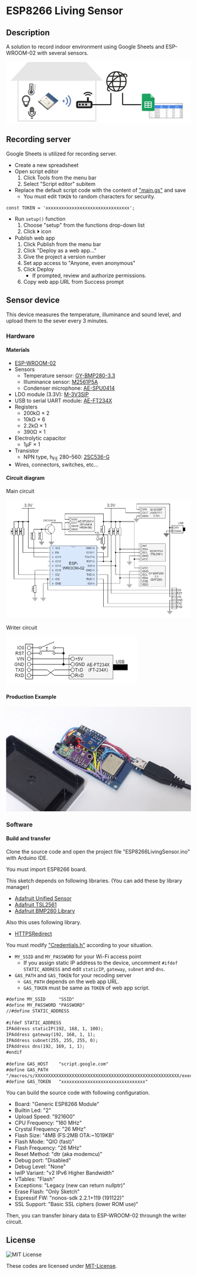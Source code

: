 # ESP8266 Living Sensor

## Description

A solution to record indoor environment using Google Sheets and ESP-WROOM-02 with several sensors.

![Concept image](etc/concept.png)

## Recording server

Google Sheets is utilized for recording server.

* Create a new spreadsheet
* Open script editor
  1. Click Tools from the menu bar
  1. Select "Script editor" subitem
* Replace the default script code with the content of ["main.gs"](main.gs) and save
  * You must edit `TOKEN` to random characters for security.
```
const TOKEN = 'xxxxxxxxxxxxxxxxxxxxxxxxxxxxxxxx';
```
* Run `setup()` function
  1. Choose "setup" from the functions drop-down list
  1. Click &#x23F5; icon
* Publish web app
  1. Click Publish from the menu bar
  1. Click "Deploy as a web app..."
  1. Give the project a version number
  1. Set app access to "Anyone, even anonymous"
  1. Click Deploy
      * If prompted, review and authorize permissions.
  1. Copy web app URL from Success prompt

## Sensor device

This device measures the temperature, illuminance and sound level, and upload them to the sever every 3 minutes.

### Hardware

#### Materials

* [ESP-WROOM-02](http://akizukidenshi.com/catalog/g/gM-09607/)
* Sensors
  * Temperature sensor: [GY-BMP280-3.3](https://www.aitendo.com/product/15806)
  * Illuminance sensor: [M2561P5A](https://www.aitendo.com/product/17204)
  * Condenser microphone: [AE-SPU0414](http://akizukidenshi.com/catalog/g/gM-08940/)
* LDO module (3.3V): [M-3V3SIP](https://www.aitendo.com/product/13061)
* USB to serial UART module: [AE-FT234X](http://akizukidenshi.com/catalog/g/gM-08461/)
* Registers
  * 200k&Omega; &times; 2
  * 10k&Omega; &times; 6
  * 2.2k&Omega; &times; 1
  * 390&Omega; &times; 1
* Electrolytic capacitor
  * 1&micro;F &times; 1
* Transistor
  * NPN type, h<sub>FE</sub> 280&ndash;560: [2SC536-G](http://akizukidenshi.com/catalog/g/gI-13824/)
* Wires, connectors, switches, etc...

#### Circuit diagram

Main circuit

![Main circuit diagram](etc/circuit_main.png)

Writer circuit

![Writer circuit diagram](etc/circuit_writer.png)

#### Production Example

![Production Example](etc/example.jpg)


### Software

#### Build and transfer

Clone the source code and open the project file "ESP8266LivingSensor.ino" with Arduino IDE.

You must import ESP8266 board.

This sketch depends on following libraries. (You can add these by library manager)

* [Adafruit Unified Sensor](https://github.com/adafruit/Adafruit_Sensor)
* [Adafruit TSL2561](https://github.com/adafruit/Adafruit_TSL2561)
* [Adafruit BMP280 Library](https://github.com/adafruit/Adafruit_BMP280_Library)

Also this uses following library.

* [HTTPSRedirect](https://github.com/electronicsguy/ESP8266/tree/master/HTTPSRedirect)

You must modify ["Credentials.h"](Credentials.h) according to your situation.

* `MY_SSID` and `MY_PASSWORD` for your Wi-Fi access point
  * If you assign static IP address to the device, uncomment `#ifdef STATIC_ADDRESS` and edit `staticIP`, `gateway`, `subnet` and `dns`.
* `GAS_PATH` and `GAS_TOKEN` for your recoding server
  * `GAS_PATH` depends on the web app URL.
  * `GAS_TOKEN` must be same as `TOKEN` of web app script.

```
#define MY_SSID     "SSID"
#define MY_PASSWORD "PASSWORD"
//#define STATIC_ADDRESS

#ifdef STATIC_ADDRESS
IPAddress staticIP(192, 168, 1, 100);
IPAddress gateway(192, 168, 1, 1);
IPAddress subnet(255, 255, 255, 0);
IPAddress dns(192, 169, 1, 1);
#endif

#define GAS_HOST    "script.google.com"
#define GAS_PATH    "/macros/s/XXXXXXXXXXXXXXXXXXXXXXXXXXXXXXXXXXXXXXXXXXXXXXXXXXXXXXX/exec"
#define GAS_TOKEN   "xxxxxxxxxxxxxxxxxxxxxxxxxxxxxxxx"
```

You can build the source code with following configuration.

* Board: "Generic ESP8266 Module"
* Builtin Led: "2"
* Upload Speed: "921600"
* CPU Frequency: "160 MHz"
* Crystal Frequency: "26 MHz"
* Flash Size: "4MB (FS:2MB OTA:~1019KB"
* Flash Mode: "QIO (fast)"
* Flash Frequency: "26 MHz"
* Reset Method: "dtr (aka modemcu)"
* Debug port: "Disabled"
* Debug Level: "None"
* lwIP Variant: "v2 IPv6 Higher Bandwidth"
* VTables: "Flash"
* Exceptions: "Legacy (new can return nullptr)"
* Erase Flash: "Only Sketch"
* Espressif FW: "nonos-sdk 2.2.1+119 (191122)"
* SSL Support: "Basic SSL ciphers (lower ROM use)"

Then, you can transfer binary data to ESP-WROOM-02 throungh the writer circuit.

## License

![MIT License](https://img.shields.io/badge/license-MIT-blue.svg)

These codes are licensed under [MIT-License](LICENSE).
